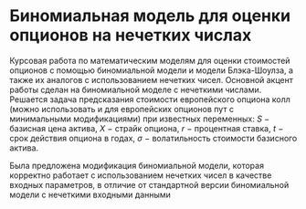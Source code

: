 # Биномиальная модель для оценки опционов на нечетких числах
Курсовая работа по математическим моделям для оценки стоимостей опционов с помощью биномиальной модели и модели Блэка-Шоулза, а также их аналогов с использованием нечетких чисел. Основной акцент работы сделан на биномиальной моделе с нечеткими числами. Решается задача предсказания стоимости европейского опциона колл (можно использовать и для европейских опционов пут с минимальными модификациями) при известных переменных: $S$ $-$ базисная цена актива, $X$ $-$ страйк опциона, $r$ $-$ процентная ставка, $t$ $-$ срок действия опциона в годах, $\sigma$ $-$ волатильность стоимости базисного актива. 

Была предложена модификация биномиальной модели, которая корректно работает с использованием нечетких чисел в качестве входных параметров, в отличие от стандартной версии биномиальной модели с нечеткими входными данными
